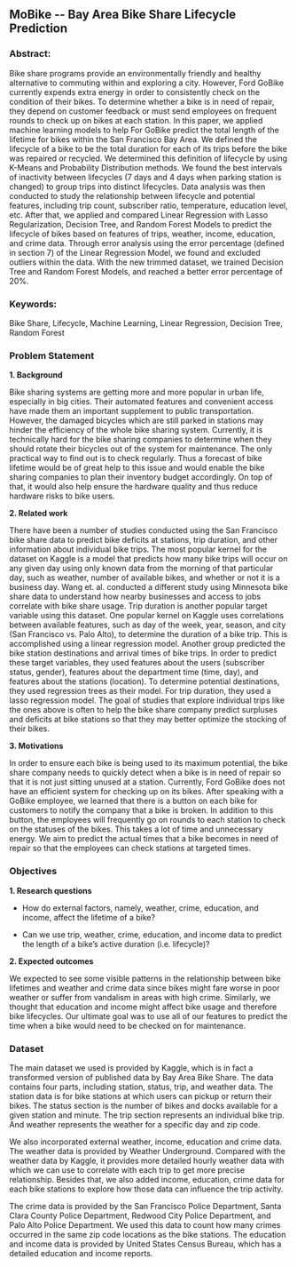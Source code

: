 ## MoBike -- Bay Area Bike Share Lifecycle Prediction

### Abstract:

Bike share programs provide an environmentally friendly and healthy alternative to commuting within and exploring a city. However, Ford GoBike currently expends extra energy in order to consistently check on the condition of their bikes. To determine whether a bike is in need of repair, they depend on customer feedback or must send employees on frequent rounds to check up on bikes at each station. In this paper, we applied machine learning models to help For GoBike predict the total length of the lifetime for bikes within the San Francisco Bay Area. We defined the lifecycle of a bike to be the total duration for each of its trips before the bike was repaired or recycled. We determined this definition of lifecycle by using K-Means and Probability Distribution methods. We found the best intervals of inactivity between lifecycles (7 days and 4 days when parking station is changed) to group trips into distinct lifecycles. Data analysis was then conducted to study the relationship between lifecycle and potential features, including trip count, subscriber ratio, temperature, education level, etc. After that, we applied and compared Linear Regression with Lasso Regularization, Decision Tree, and Random Forest Models to predict the lifecycle of bikes based on features of trips, weather, income, education, and crime data. Through error analysis using the error percentage (defined in section 7) of the Linear Regression Model, we found and excluded outliers within the data. With the new trimmed dataset, we trained Decision Tree and Random Forest Models, and reached a better error percentage of 20%.

### Keywords:

Bike Share, Lifecycle, Machine Learning, Linear Regression, Decision Tree, Random Forest


### Problem Statement
**1. Background**

Bike sharing systems are getting more and more popular in urban life, especially in big cities. Their automated features and convenient access have made them an important supplement to public transportation. However, the damaged bicycles which are still parked in stations may hinder the efficiency of the whole bike sharing system. Currently, it is technically hard for the bike sharing companies to determine when they should rotate their bicycles out of the system for maintenance. The only practical way to find out is to check regularly. Thus a forecast of bike lifetime would be of great help to this issue and would enable the bike sharing companies to plan their inventory budget accordingly. On top of that, it would also help ensure the hardware quality and thus reduce hardware risks to bike users.

**2. Related work**

There have been a number of studies conducted using the San Francisco bike share data to predict bike deficits at stations, trip duration, and other information about individual bike trips. The most popular kernel for the dataset on Kaggle is a model that predicts how many bike trips will occur on any given day using only known data from the morning of that particular day, such as weather, number of available bikes, and whether or not it is a business day. Wang et. al. conducted a different study using Minnesota bike share data to understand how nearby businesses and access to jobs correlate with bike share usage. Trip duration is another popular target variable using this dataset. One popular kernel on Kaggle uses correlations between available features, such as day of the week, year, season, and city (San Francisco vs. Palo Alto), to determine the duration of a bike trip. This is accomplished using a linear regression model. Another group predicted the bike station destinations and arrival times of bike trips. In order to predict these target variables, they used features about the users (subscriber status, gender), features about the department time (time, day), and features about the stations (location). To determine potential destinations, they used regression trees as their model. For trip duration, they used a lasso regression model. The goal of studies that explore individual trips like the ones above is often to help the bike share company predict surpluses and deficits at bike stations so that they may better optimize the stocking of their bikes. 


**3. Motivations**

In order to ensure each bike is being used to its maximum potential, the bike share company needs to quickly detect when a bike is in need of repair so that it is not just sitting unused at a station. Currently, Ford GoBike does not have an efficient system for checking up on its bikes. After speaking with a GoBike employee, we learned that there is a button on each bike for customers to notify the company that a bike is broken. In addition to this button, the employees will frequently go on rounds to each station to check on the statuses of the bikes. This takes a lot of time and unnecessary energy. We aim to predict the actual times that a bike becomes in need of repair so that the employees can check stations at targeted times.

### Objectives
**1. Research questions**

- How do external factors, namely, weather, crime, education, and income, affect the lifetime of a bike?

- Can we use trip, weather, crime, education, and income data to predict the length of a bike’s active duration (i.e. lifecycle)? 

**2. Expected outcomes**

We expected to see some visible patterns in the relationship between bike lifetimes and weather and crime data since bikes might fare worse in poor weather or suffer from vandalism in areas with high crime. Similarly, we thought that education and income might affect bike usage and therefore bike lifecycles. Our ultimate goal was to use all of our features to predict the time when a bike would need to be checked on for maintenance.

### Dataset
The main dataset we used is provided by Kaggle, which is in fact a transformed version of published data by Bay Area Bike Share. The data contains four parts, including station, status, trip, and weather data. The station data is for bike stations at which users can pickup or return their bikes. The status section is the number of bikes and docks available for a given station and minute. The trip section represents an individual bike trip. And weather represents the weather for a specific day and zip code. 

We also incorporated external weather, income, education and crime data. The weather data is provided by Weather Underground. Compared with the weather data by Kaggle, it provides more detailed hourly weather data with which we can use to correlate with each trip to get more precise relationship. Besides that, we also added income, education, crime data for each bike stations to explore how those data can influence the trip activity. 

The crime data is  provided by the San Francisco Police Department, Santa Clara County Police Department, Redwood City Police Department, and Palo Alto Police Department. We used this data to count how many crimes occurred in the same zip code locations as the bike stations. The education and income data is provided by United States Census Bureau, which has a detailed education and income reports.
